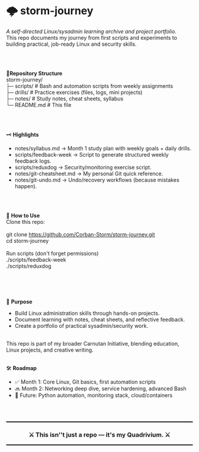 # 🌩️ **storm-journey**

*A self-directed Linux/sysadmin learning archive and project portfolio.*<br>
This repo documents my journey from first scripts and experiments to building practical, job-ready Linux and security skills.<br>

<br>
<br>

📂**Repository Structure**<br>
storm-journey/<br>
├─ scripts/                 # Bash and automation scripts from weekly assignments<br>
├─ drills/                  # Practice exercises (files, logs, mini projects)<br>
├─ notes/                   # Study notes, cheat sheets, syllabus<br>
└─ README.md                # This file<br>

<br>
<br>

🗝️ **Highlights** 
* notes/syllabus.md → Month 1 study plan with weekly goals + daily drills.
* scripts/feedback-week → Script to generate structured weekly feedback logs.
* scripts/reduxdog → Security/monitoring exercise script.
* notes/git-cheatsheet.md → My personal Git quick reference.
* notes/git-undo.md → Undo/recovery workflows (because mistakes happen).<br>

<br>
<br>

🚀 **How to Use**
<br>
Clone this repo:
<br>
<br>
git clone https://github.com/Corban-Storm/storm-journey.git<br>
cd storm-journey<br>
<br>
Run scripts (don't forget permissions)<br>
./scripts/feedback-week<br>
./scripts/reduxdog<br>

<br>
<br>
<br>

🎯 **Purpose**

* Build Linux administration skills through hands-on projects.
* Document learning with notes, cheat sheets, and reflective feedback.
* Create a portfolio of practical sysadmin/security work.
<br>
This repo is part of my broader Carnutan Initiative, blending education, Linux projects, and creative writing.

<br>
<br>

🛠️ **Roadmap**
* ✅ Month 1: Core Linux, Git basics, first automation scripts
* 🔜 Month 2: Networking deep dive, service hardening, advanced Bash
* 🔮 Future: Python automation, monitoring stack, cloud/containers

<br>
<br>


<hr style="border: 1px solid #444;">

<h3 align="center">⚔️ This isn’'t just a repo — it's my <b>Quadrivium</b>. ⚔️</h3>

<hr style="border: 1px solid #444;">
